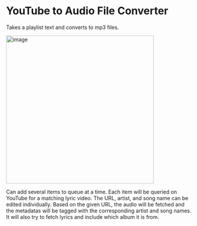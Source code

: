 # YouTube to Audio File Converter
Takes a playlist text and converts to mp3 files.

<img width="400" alt="image" src="https://user-images.githubusercontent.com/46638829/181113215-d0894f9a-109c-42a8-a90a-0aeda4ea902b.png">

Can add several items to queue at a time. Each item will be queried on YouTube for a matching lyric video. The URL, artist, and song name can be edited individually. Based on the given URL, the audio will be fetched and the metadatas will be tagged with the corresponding artist and song names. It will also try to fetch lyrics and include which album it is from.
